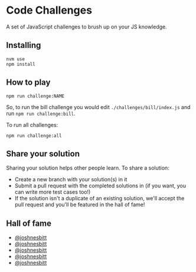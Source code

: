 # Code Challenges

A set of JavaScript challenges to brush up on your JS knowledge.

## Installing

```
nvm use
npm install
```

## How to play

```
npm run challenge:NAME
```

So, to run the bill challenge you would edit `./challenges/bill/index.js` and run `npm run challenge:bill`.

To run all challenges:

```
npm run challenge:all
```

## Share your solution

Sharing your solution helps other people learn. To share a solution:

* Create a new branch with your solution(s) in it
* Submit a pull request with the completed solutions in (if you want, you can write more test cases too!)
* If the solution isn't a duplicate of an existing solution, we'll accept the pull request and you'll be featured in the hall of fame!

## Hall of fame

* [@joshnesbitt](https://github.com/joshnesbitt)
* [@joshnesbitt](https://github.com/joshnesbitt)
* [@joshnesbitt](https://github.com/joshnesbitt)
* [@joshnesbitt](https://github.com/joshnesbitt)
* [@joshnesbitt](https://github.com/joshnesbitt)

